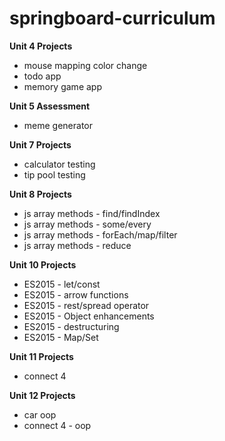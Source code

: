 # springboard-curriculum

**Unit 4 Projects**

* mouse mapping color change
* todo app
* memory game app

**Unit 5 Assessment**

* meme generator

**Unit 7 Projects**

* calculator testing
* tip pool testing

**Unit 8 Projects**

* js array methods - find/findIndex
* js array methods - some/every
* js array methods - forEach/map/filter
* js array methods - reduce

**Unit 10 Projects**

* ES2015 - let/const
* ES2015 - arrow functions
* ES2015 - rest/spread operator
* ES2015 - Object enhancements
* ES2015 - destructuring
* ES2015 - Map/Set

**Unit 11 Projects**

* connect 4

**Unit 12 Projects**

* car oop
* connect 4 - oop